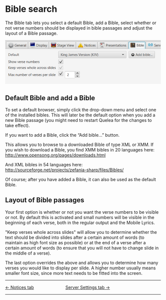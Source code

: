 # Bible search

The Bible tab lets you select a default Bible, add a Bible, select
whether or not verse numbers should be displayed in bible passages and
adjust the layout of a Bible passage.

![](Bible.png)

## Default Bible and add a Bible

To set a default browser, simply click the drop-down menu and select one
of the installed bibles. This will later be the default option when you
add a new Bible passage (you might need to restart Quelea for the
changes to take effect).

If you want to add a Bible, click the “Add bible...” button. 

This allows you to browse to a downloaded Bible of type XML or XMM. If you wish to
download a Bible, you find XMM bibles in 20 languages here:
<http://www.opensong.org/pages/downloads.html> 

And XML bibles in 54 languages here:
<http://sourceforge.net/projects/zefania-sharp/files/Bibles/>

Of course; after you have added a Bible, it can also be used as the
default Bible.

## Layout of Bible passages

Your first option is whether or not you want the verse numbers to be
visible or not. By default this is activated and small numbers will be
visible in the beginning of each verse, both in the regular output and
the Mobile Lyrics.

"Keep verses whole across slides" will allow you to determine whether
the text should be divided into slides after a certain amount of words
(to maintain as high font size as possible) or at the end of a verse
after a certain amount of words (to ensure that you will not have to
change slide in the middle of a verse).

The last option overrides the above and allows you to determine how many
verses you would like to display per slide. A higher number usually
means smaller font size, since more text needs to be fitted into the
screen.

-----



[← Notices tab](Notices_tab "Notices tab") &nbsp;&nbsp;&nbsp;&nbsp;&nbsp;&nbsp;&nbsp;&nbsp;&nbsp;&nbsp;&nbsp;&nbsp;&nbsp;&nbsp;&nbsp;&nbsp;&nbsp;&nbsp;&nbsp;&nbsp;&nbsp;&nbsp;&nbsp;&nbsp;
[Server Settings tab →](Server_Settings_tab "Server Settings tab")

---
